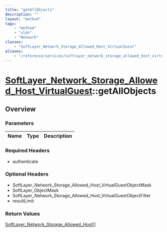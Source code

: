```yaml
---
title: "getAllObjects"
description: ""
layout: "method"
tags:
    - "method"
    - "sldn"
    - "Network"
classes:
    - "SoftLayer_Network_Storage_Allowed_Host_VirtualGuest"
aliases:
    - "/reference/services/softlayer_network_storage_allowed_host_virtualguest/getAllObjects"
---
```

# [SoftLayer_Network_Storage_Allowed_Host_VirtualGuest](/reference/services/SoftLayer_Network_Storage_Allowed_Host_VirtualGuest)::getAllObjects




## Overview 


### Parameters 
|Name | Type | Description |
| --- | --- | --- |


### Required Headers
* authenticate

### Optional Headers
* SoftLayer_Network_Storage_Allowed_Host_VirtualGuestObjectMask
* SoftLayer_ObjectMask
* SoftLayer_Network_Storage_Allowed_Host_VirtualGuestObjectFilter
* resultLimit

### Return Values
<a href='/reference/datatypes/SoftLayer_Network_Storage_Allowed_Host'>SoftLayer_Network_Storage_Allowed_Host[] </a>

